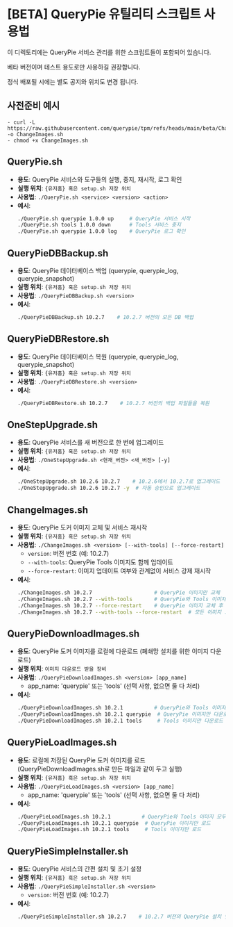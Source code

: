 # [BETA] QueryPie 유틸리티 스크립트 사용법

이 디렉토리에는 QueryPie 서비스 관리를 위한 스크립트들이 포함되어 있습니다.

베타 버전이며 테스트 용도로만 사용하길 권장합니다.

정식 배포될 시에는 별도 공지와 위치도 변경 됩니다.

## 사전준비 예시
```
- curl -L https://raw.githubusercontent.com/querypie/tpm/refs/heads/main/beta/ChangeImages.sh -o ChangeImages.sh
- chmod +x ChangeImages.sh
```

## QueryPie.sh
- **용도**: QueryPie 서비스와 도구들의 실행, 중지, 재시작, 로그 확인
- **실행 위치**: `{유저홈} 혹은 setup.sh 저장 위치`
- **사용법**: `./QueryPie.sh <service> <version> <action>`
- **예시**: 
  ```bash
  ./QueryPie.sh querypie 1.0.0 up     # QueryPie 서비스 시작
  ./QueryPie.sh tools 1.0.0 down      # Tools 서비스 중지
  ./QueryPie.sh querypie 1.0.0 log    # QueryPie 로그 확인
  ```

## QueryPieDBBackup.sh
- **용도**: QueryPie 데이터베이스 백업 (querypie, querypie_log, querypie_snapshot)
- **실행 위치**: `{유저홈} 혹은 setup.sh 저장 위치`
- **사용법**: `./QueryPieDBBackup.sh <version>`
- **예시**:
  ```bash
  ./QueryPieDBBackup.sh 10.2.7    # 10.2.7 버전의 모든 DB 백업
  ```

## QueryPieDBRestore.sh
- **용도**: QueryPie 데이터베이스 복원 (querypie, querypie_log, querypie_snapshot)
- **실행 위치**: `{유저홈} 혹은 setup.sh 저장 위치`
- **사용법**: `./QueryPieDBRestore.sh <version>`
- **예시**:
  ```bash
  ./QueryPieDBRestore.sh 10.2.7    # 10.2.7 버전의 백업 파일들을 복원
  ```

## OneStepUpgrade.sh
- **용도**: QueryPie 서비스를 새 버전으로 한 번에 업그레이드
- **실행 위치**: `{유저홈} 혹은 setup.sh 저장 위치`
- **사용법**: `./OneStepUpgrade.sh <현재_버전> <새_버전> [-y]`
- **예시**:
  ```bash
  ./OneStepUpgrade.sh 10.2.6 10.2.7    # 10.2.6에서 10.2.7로 업그레이드
  ./OneStepUpgrade.sh 10.2.6 10.2.7 -y  # 자동 승인으로 업그레이드
  ```

## ChangeImages.sh
- **용도**: QueryPie 도커 이미지 교체 및 서비스 재시작
- **실행 위치**: `{유저홈} 혹은 setup.sh 저장 위치`
- **사용법**: `./ChangeImages.sh <version> [--with-tools] [--force-restart]`
  - `version`: 버전 번호 (예: 10.2.7)
  - `--with-tools`: QueryPie Tools 이미지도 함께 업데이트
  - `--force-restart`: 이미지 업데이트 여부와 관계없이 서비스 강제 재시작
- **예시**:
  ```bash
  ./ChangeImages.sh 10.2.7                    # QueryPie 이미지만 교체
  ./ChangeImages.sh 10.2.7 --with-tools       # QueryPie와 Tools 이미지 모두 교체
  ./ChangeImages.sh 10.2.7 --force-restart    # QueryPie 이미지 교체 후 강제 재시작
  ./ChangeImages.sh 10.2.7 --with-tools --force-restart  # 모든 이미지 교체 후 강제 재시작
  ```

## QueryPieDownloadImages.sh
- **용도**: QueryPie 도커 이미지를 로컬에 다운로드 (폐쇄망 설치를 위한 이미지 다운로드)
- **실행 위치**: `이미지 다운로드 받을 장비`
- **사용법**: `./QueryPieDownloadImages.sh <version> [app_name]`
  - app_name: 'querypie' 또는 'tools' (선택 사항, 없으면 둘 다 처리)
- **예시**:
  ```bash
  ./QueryPieDownloadImages.sh 10.2.1          # QueryPie와 Tools 이미지 모두 다운로드
  ./QueryPieDownloadImages.sh 10.2.1 querypie  # QueryPie 이미지만 다운로드
  ./QueryPieDownloadImages.sh 10.2.1 tools     # Tools 이미지만 다운로드
  ```

## QueryPieLoadImages.sh
- **용도**: 로컬에 저장된 QueryPie 도커 이미지를 로드 (QueryPieDownloadImages.sh로 만든 파일과 같이 두고 실행)
- **실행 위치**: `{유저홈} 혹은 setup.sh 저장 위치`
- **사용법**: `./QueryPieLoadImages.sh <version> [app_name]`
  - app_name: 'querypie' 또는 'tools' (선택 사항, 없으면 둘 다 처리)
- **예시**:
  ```bash
  ./QueryPieLoadImages.sh 10.2.1          # QueryPie와 Tools 이미지 모두 로드
  ./QueryPieLoadImages.sh 10.2.1 querypie  # QueryPie 이미지만 로드
  ./QueryPieLoadImages.sh 10.2.1 tools     # Tools 이미지만 로드
  ```

## QueryPieSimpleInstaller.sh
- **용도**: QueryPie 서비스의 간편 설치 및 초기 설정
- **실행 위치**: `{유저홈} 혹은 setup.sh 저장 위치`
- **사용법**: `./QueryPieSimpleInstaller.sh <version>`
  - `version`: 버전 번호 (예: 10.2.7)
- **예시**:
  ```bash
  ./QueryPieSimpleInstaller.sh 10.2.7    # 10.2.7 버전의 QueryPie 설치 및 설정
  ``` 
